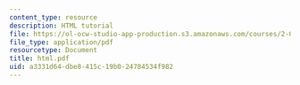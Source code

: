```yaml
---
content_type: resource
description: HTML tutorial
file: https://ol-ocw-studio-app-production.s3.amazonaws.com/courses/2-000-how-and-why-machines-work-spring-2002/a3331d64dbe8415c19b024784534f982_html.pdf
file_type: application/pdf
resourcetype: Document
title: html.pdf
uid: a3331d64-dbe8-415c-19b0-24784534f982
---
```

